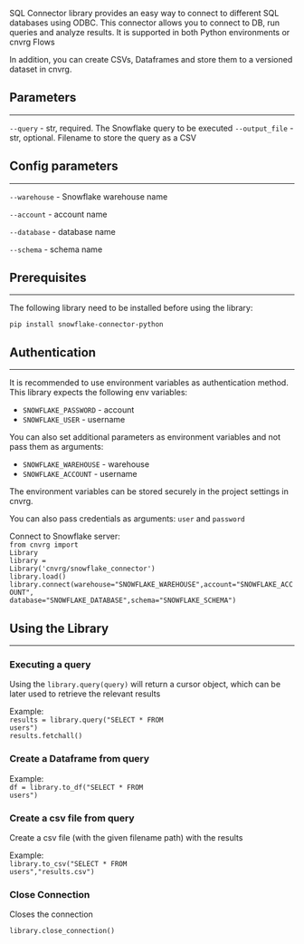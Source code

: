 SQL Connector library provides an easy way to connect to different SQL databases using ODBC. 
This connector allows you to connect to DB, run queries and analyze results. It is supported in both Python environments or cnvrg Flows

In addition, you can create CSVs, Dataframes and store them to a versioned dataset in cnvrg. 


## Parameters
---

```--query``` - str, required. The Snowflake query to be executed
```--output_file``` - str, optional. Filename to store the query as a CSV

## Config parameters
---

```--warehouse``` - Snowflake warehouse name 

```--account``` - account name

```--database``` - database name

```--schema``` - schema name

## Prerequisites
---
The following library need to be installed before using the library:

<code>pip install snowflake-connector-python</code>

## Authentication
---
It is recommended to use environment variables as authentication method. This library expects the following env variables:

* `SNOWFLAKE_PASSWORD` - account
* `SNOWFLAKE_USER` - username

You can also set additional parameters as environment variables and not pass them as arguments:

* `SNOWFLAKE_WAREHOUSE` - warehouse
* `SNOWFLAKE_ACCOUNT` - username

The environment variables can be stored securely in the project settings in cnvrg. 

You can also pass credentials as arguments: `user` and `password`

Connect to Snowflake server:<br>
<code>from cnvrg import Library</code><br>
<code>library = Library('cnvrg/snowflake_connector')</code><br>
<code>library.load()</code><br>
<code>library.connect(warehouse="SNOWFLAKE_WAREHOUSE",account="SNOWFLAKE_ACCOUNT", database="SNOWFLAKE_DATABASE",schema="SNOWFLAKE_SCHEMA")</code><br>

## Using the Library
---

### Executing a query

Using the `library.query(query)` will return a cursor object, which can be later used to retrieve the relevant results

Example:<br> 
<code>results = library.query("SELECT * FROM users")</code><br>
<code>results.fetchall()</code><br>

### Create a Dataframe from query

Example:<br>
<code>df = library.to_df("SELECT * FROM users")</code>

### Create a csv file from query
Create a csv file (with the given filename path) with the results

Example:<br>
<code>library.to_csv("SELECT * FROM users","results.csv")</code>

### Close Connection
Closes the connection

<code>library.close_connection()</code>